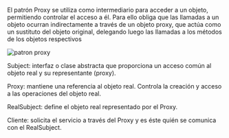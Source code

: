 El patrón Proxy se utiliza como intermediario para acceder a un objeto, permitiendo controlar el acceso a él.
Para ello obliga que las llamadas a un objeto ocurran indirectamente a través de un objeto proxy, que actúa como un sustituto del 
objeto original, delegando luego las llamadas a los métodos de los objetos respectivos


![patron proxy](https://user-images.githubusercontent.com/42417223/52320766-175cb000-299f-11e9-8f1e-b25117bb1bbe.jpg)

Subject: interfaz o clase abstracta que proporciona un acceso común al objeto real y su representante (proxy).

Proxy: mantiene una referencia al objeto real. Controla la creación y acceso a las operaciones del objeto real.

RealSubject: define el objeto real representado por el Proxy.

Cliente: solicita el servicio a través del Proxy y es éste quién se comunica con el RealSubject.

